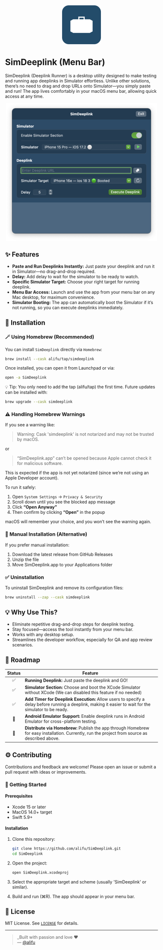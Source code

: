 <p align="center">
  <img src="./doc/main-icon.png" alt="icon" width="128"/>
</p>

# SimDeeplink (Menu Bar)

SimDeeplink (Deeplink Runner) is a desktop utility designed to make testing and running app deeplinks in Simulator effortless. Unlike other solutions, there’s no need to drag and drop URLs onto Simulator—you simply paste and run! The app lives comfortably in your macOS menu bar, allowing quick access at any time.

<p align="center">
  <img src="./doc/preview-app.png" alt="preview" width="500"/>
</p>

## ✨ Features

- **Paste and Run Deeplinks Instantly:** Just paste your deeplink and run it in Simulator—no drag-and-drop required.
- **Delay:** Add delay to wait for the simulator to be ready to watch.
- **Specific Simulator Target:** Choose your right target for running deeplink.
- **Menu Bar Access:** Launch and use the app from your menu bar on any Mac desktop, for maximum convenience.
- **Simulator Booting:** The app can automatically boot the Simulator if it’s not running, so you can execute deeplinks immediately.

## 🧭 Installation

### 🪄 Using Homebrew (Recommended)

You can install `SimDeeplink` directly via `Homebrew`:

  ```bash
  brew install --cask alifu/tap/simdeeplink
  ```

Once installed, you can open it from Launchpad or via:

  ```bash
  open -a SimDeeplink
  ```

💡 Tip: You only need to add the tap (alifu/tap) the first time.
Future updates can be installed with:

  ```bash
  brew upgrade --cask simdeeplink
  ```

### ⚠️ Handling Homebrew Warnings

If you see a warning like:

> Warning: Cask 'simdeeplink' is not notarized and may not be trusted by macOS.

or

> “SimDeeplink.app” can’t be opened because Apple cannot check it for malicious software.

This is expected if the app is not yet notarized (since we’re not using an Apple Developer account).

To run it safely:
1. Open `System Settings` → `Privacy & Security`
2. Scroll down until you see the blocked app message
3. Click **“Open Anyway”**
4. Then confirm by clicking **“Open”** in the popup

macOS will remember your choice, and you won’t see the warning again.

### 🧰 Manual Installation (Alternative)

If you prefer manual installation:
1. Download the latest release from GitHub Releases
2. Unzip the file
3. Move SimDeeplink.app to your Applications folder

### ✅ Uninstallation

To uninstall SimDeeplink and remove its configuration files:

  ```bash
  brew uninstall --zap --cask simdeeplink
  ```

## 💡 Why Use This?
- Eliminate repetitive drag-and-drop steps for deeplink testing.
- Stay focused—access the tool instantly from your menu bar.
- Works with any desktop setup.
- Streamlines the developer workflow, especially for QA and app review scenarios.

## 🧪 Roadmap

| Status | Feature |
|:-------:|-----|
|✅|**Running Deeplink:** Just paste the deeplink and GO!|
|✅|**Simulator Section:** Choose and boot the XCode Simulator without XCode (We can disabled this feature if no needed)|
|✅|**Add Timer for Deeplink Execution:** Allow users to specify a delay before running a deeplink, making it easier to wait for the simulator to be ready.|
|🚧|**Android Emulator Support:** Enable deeplink runs in Android Emulator for cross-platform testing.|
|🚧|**Distribute via Homebrew:** Publish the app through Homebrew for easy installation. Currently, run the project from source as described above.|

## ⚙️ Contributing
Contributions and feedback are welcome! Please open an issue or submit a pull request with ideas or improvements.

### 🚀 Getting Started

#### Prerequisites
- Xcode 15 or later  
- MacOS 14.0+ target  
- Swift 5.9+

#### Installation

1. Clone this repository:

   ```bash
   git clone https://github.com/alifu/SimDeeplink.git
   cd SimDeeplink
   ```
2. Open the project:

   ```bash
   open SimDeeplink.xcodeproj
   ```
3. Select the appropriate target and scheme (usually 'SimDeeplink' or similar).
4. Build and run (⌘R). The app should appear in your menu bar.

## 🪪 License
MIT License. See [`LICENSE`](./LICENSE) for details.

---

> _Built with passion and love ❤️  
> — [@alifu](https://github.com/alifu)